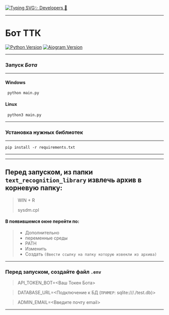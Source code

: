 [![Typing SVG](https://readme-typing-svg.herokuapp.com?color=%&lines=ZAGA+|+VOVCHIK)✨ Developers 🎉](https://git.io/typing-svg)

----

# Бот ТТК

[![Python Version](https://img.shields.io/badge/Python-3.10-green)](https://www.python.org/downloads/release/python-3100/) [![Aiogram Version](https://img.shields.io/badge/Aiogram-2.23.1-red)](https://piwheels.org/project/aiogram/)


___
### Запуск *Бота*
___
#### Windows

```shell
 python main.py
```
#### Linux

```shell
 python3 main.py
```

---
### Установка нужных библиотек

---

```shell
pip install -r requirements.txt
```

---

---

## Перед запуском, из папки `text_recognition_library` извлечь архив в корневую папку:
> WIN + R
> 
> sysdm.cpl
#### В появившемся окне перейти по:
> + Дополнительно 
> + переменные среды 
> + PATH 
> + Изменить 
> + Создать `(Ввести ссылку на папку которую извекли из архива)`

---

### Перед запуском, создайте файл `.env`
> API_TOKEN_BOT=<Ваш Токен Бота>

> DATABASE_URL=<Подключение к БД (`ПРИМЕР`: sqlite:///./test.db)>

> ADMIN_EMAIL=<Введите почту email>

---
